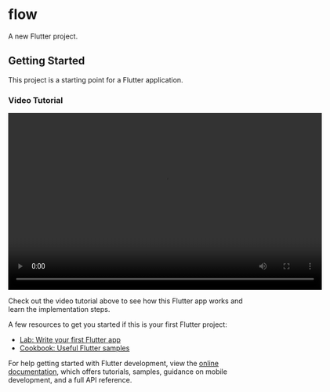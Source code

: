 # flow
A new Flutter project.

## Getting Started

This project is a starting point for a Flutter application.

### Video Tutorial

<video width="640" height="360" controls>
  <source src="https://drive.google.com/file/d/1jEG1EbEzcgaClpAMqkOkPNiOs1pasR-k/view?usp=sharing" type="video/mp4">
  Your browser does not support the video tag.
</video>

Check out the video tutorial above to see how this Flutter app works and learn the implementation steps.

A few resources to get you started if this is your first Flutter project:
- [Lab: Write your first Flutter app](https://docs.flutter.dev/get-started/codelab)
- [Cookbook: Useful Flutter samples](https://docs.flutter.dev/cookbook)

For help getting started with Flutter development, view the
[online documentation](https://docs.flutter.dev/), which offers tutorials,
samples, guidance on mobile development, and a full API reference.
